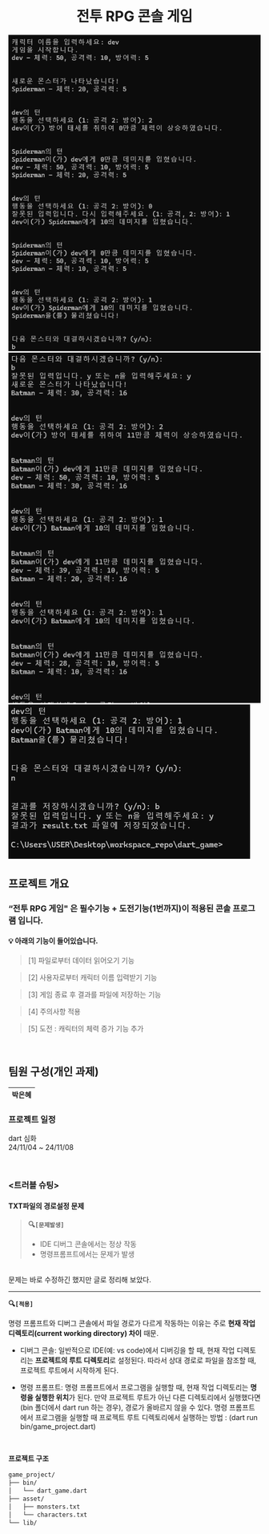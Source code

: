 <h1 align="center">
전투 RPG 콘솔 게임
</h1>

<img alt="브로셔 이미지" src="https://github.com/PEH-app/workspace_repo/blob/main/dart_game/assets/images/game_1.png">
<br>
<img alt="브로셔 이미지" src="https://github.com/PEH-app/workspace_repo/blob/main/dart_game/assets/images/game_2.png"/>
<br>
<img alt="브로셔 이미지" src="https://github.com/PEH-app/workspace_repo/blob/main/dart_game/assets/images/game_3.png"/>

## 프로젝트 개요

### “전투 RPG 게임" 은 필수기능 + 도전기능(1번까지)이 적용된 콘솔 프로그램 입니다.

#### 💡 아래의 기능이 들어있습니다.

> [1] 파일로부터 데이터 읽어오기 기능

> [2] 사용자로부터 캐릭터 이름 입력받기 기능

> [3] 게임 종료 후 결과를 파일에 저장하는 기능

> [4] 주의사항 적용

> [5] 도전 : 캐릭터의 체력 증가 기능 추가

<br/>

## 팀원 구성(개인 과제)

| **박은혜** |
| :--------: |

### 프로젝트 일정

dart 심화 <br>
24/11/04 ~ 24/11/08

<br/>

### <트러블 슈팅>

#### TXT파일의 경로설정 문제

> **🔍`[문제발생]`**
>
> - IDE 디버그 콘솔에서는 정상 작동
> - 명령프롬프트에서는 문제가 발생

<br>
문제는 바로 수정하긴 했지만 글로 정리해 보았다.
<br>

---

**🔍`[적용]`**

명령 프롬프트와 디버그 콘솔에서 파일 경로가 다르게 작동하는 이유는 주로 **현재 작업 디렉토리(current working directory) 차이** 때문.

- 디버그 콘솔: 일반적으로 IDE(예: vs code)에서 디버깅을 할 때, 현재 작업 디렉토리는 **프로젝트의 루트 디렉토리**로 설정된다. 따라서 상대 경로로 파일을 참조할 때, 프로젝트 루트에서 시작하게 된다.

- 명령 프롬프트: 명령 프롬프트에서 프로그램을 실행할 때, 현재 작업 디렉토리는 **명령을 실행한 위치**가 된다. 만약 프로젝트 루트가 아닌 다른 디렉토리에서 실행했다면(bin 폴더에서 dart run 하는 경우), 경로가 올바르지 않을 수 있다.
  명령 프롬프트에서 프로그램을 실행할 때 프로젝트 루트 디렉토리에서 실행하는 방법 : (dart run bin/game_project.dart)

<br>

**프로젝트 구조**

```
game_project/
├── bin/
│   └── dart_game.dart
├── asset/
│   ├── monsters.txt
│   └── characters.txt
└── lib/
```
